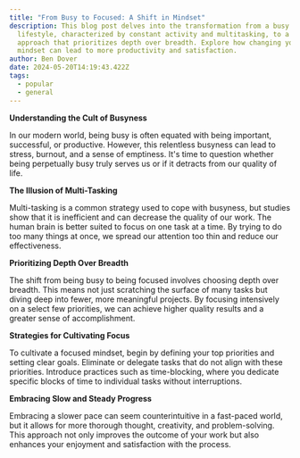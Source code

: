 ```yaml
---
title: "From Busy to Focused: A Shift in Mindset"
description: This blog post delves into the transformation from a busy
  lifestyle, characterized by constant activity and multitasking, to a focused
  approach that prioritizes depth over breadth. Explore how changing your
  mindset can lead to more productivity and satisfaction.
author: Ben Dover
date: 2024-05-20T14:19:43.422Z
tags:
  - popular
  - general
---
```

**Understanding the Cult of Busyness**

In our modern world, being busy is often equated with being important, successful, or productive. However, this relentless busyness can lead to stress, burnout, and a sense of emptiness. It's time to question whether being perpetually busy truly serves us or if it detracts from our quality of life.

**The Illusion of Multi-Tasking**

Multi-tasking is a common strategy used to cope with busyness, but studies show that it is inefficient and can decrease the quality of our work. The human brain is better suited to focus on one task at a time. By trying to do too many things at once, we spread our attention too thin and reduce our effectiveness.

**Prioritizing Depth Over Breadth**

The shift from being busy to being focused involves choosing depth over breadth. This means not just scratching the surface of many tasks but diving deep into fewer, more meaningful projects. By focusing intensively on a select few priorities, we can achieve higher quality results and a greater sense of accomplishment.

**Strategies for Cultivating Focus**

To cultivate a focused mindset, begin by defining your top priorities and setting clear goals. Eliminate or delegate tasks that do not align with these priorities. Introduce practices such as time-blocking, where you dedicate specific blocks of time to individual tasks without interruptions.

**Embracing Slow and Steady Progress**

Embracing a slower pace can seem counterintuitive in a fast-paced world, but it allows for more thorough thought, creativity, and problem-solving. This approach not only improves the outcome of your work but also enhances your enjoyment and satisfaction with the process.